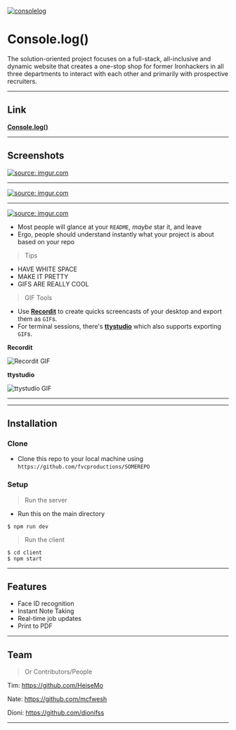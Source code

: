 <a href="https://imgur.com/BYJ2kwS"><img src="https://i.imgur.com/BYJ2kwS.png" title="consolelog" /></a>

<!-- [![FVCproductions](https://avatars1.githubusercontent.com/u/4284691?v=3&s=200)](http://fvcproductions.com) -->


# Console.log()

The solution-oriented project focuses on a full-stack, all-inclusive
and dynamic website that creates a one-stop shop for former
Ironhackers in all three departments to interact with each other and
primarily with prospective recruiters.

---

## Link

<a href="https://consolelog-ironhack.herokuapp.com/" target="_blank">**Console.log()**</a>

---

## Screenshots

<a href="https://imgur.com/hGaxRyt"><img src="https://i.imgur.com/hGaxRytl.png" style="margin: auto" title="source: imgur.com" /></a>

----

<a href="https://imgur.com/qcDwZjs"><img src="https://i.imgur.com/qcDwZjsl.png" title="source: imgur.com" /></a>

----

<a href="https://imgur.com/XMIANXM"><img src="https://i.imgur.com/XMIANXMl.png" title="source: imgur.com" /></a>

- Most people will glance at your `README`, *maybe* star it, and leave
- Ergo, people should understand instantly what your project is about based on your repo

> Tips

- HAVE WHITE SPACE
- MAKE IT PRETTY
- GIFS ARE REALLY COOL

> GIF Tools

- Use <a href="http://recordit.co/" target="_blank">**Recordit**</a> to create quicks screencasts of your desktop and export them as `GIF`s.
- For terminal sessions, there's <a href="https://github.com/chjj/ttystudio" target="_blank">**ttystudio**</a> which also supports exporting `GIF`s.

**Recordit**

![Recordit GIF](http://g.recordit.co/iLN6A0vSD8.gif)

**ttystudio**

![ttystudio GIF](https://raw.githubusercontent.com/chjj/ttystudio/master/img/example.gif)

---


---

## Installation

### Clone

- Clone this repo to your local machine using `https://github.com/fvcproductions/SOMEREPO`

### Setup

> Run the server
- Run this on the main directory

```shell
$ npm run dev
```

> Run the client

```shell
$ cd client
$ npm start
```

---

## Features
- Face ID recognition
- Instant Note Taking
- Real-time job updates
- Print to PDF

---

## Team

> Or Contributors/People

Tim: https://github.com/HeiseMo

Nate: https://github.com/mcfwesh

Dioni: https://github.com/dionifss

---



